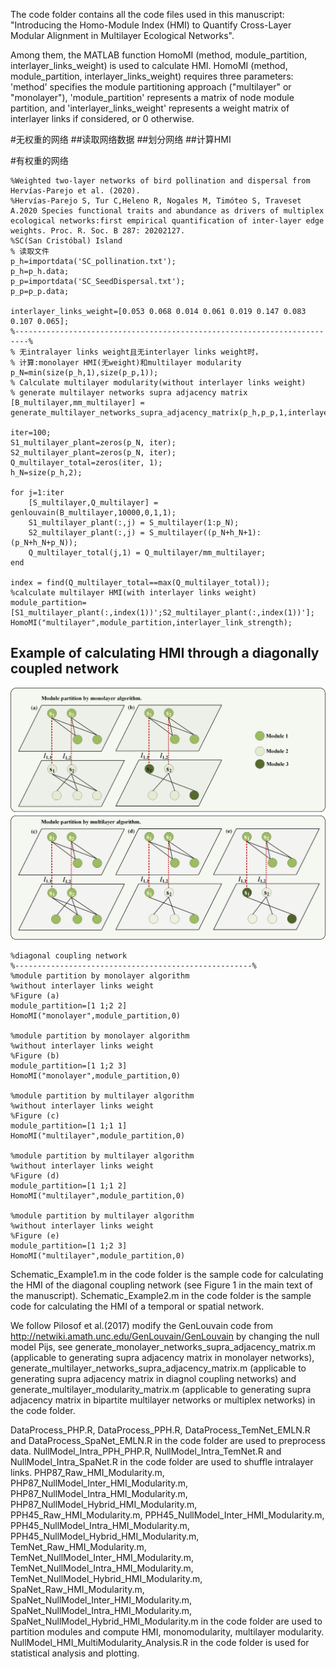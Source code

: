 The code folder contains all the code files used in this manuscript: "Introducing the Homo-Module Index (HMI) to Quantify Cross-Layer Modular Alignment in Multilayer Ecological Networks".

Among them, the MATLAB function HomoMI (method, module_partition, interlayer_links_weight) is used to calculate HMI.
HomoMI (method, module_partition, interlayer_links_weight) requires three parameters: 
'method' specifies the module partitioning approach ("multilayer" or "monolayer"), 
'module_partition' represents a matrix of node module partition, and 
'interlayer_links_weight' represents a weight matrix of interlayer links if considered, or 0 otherwise.

#无权重的网络
##读取网络数据
##划分网络
##计算HMI

#有权重的网络
```
%Weighted two-layer networks of bird pollination and dispersal from Hervías-Parejo et al. (2020).
%Hervías-Parejo S, Tur C,Heleno R, Nogales M, Timóteo S, Traveset A.2020 Species functional traits and abundance as drivers of multiplex ecological networks:first empirical quantification of inter-layer edge weights. Proc. R. Soc. B 287: 20202127.
%SC(San Cristóbal) Island
% 读取文件
p_h=importdata('SC_pollination.txt');
p_h=p_h.data;
p_p=importdata('SC_SeedDispersal.txt');
p_p=p_p.data;

interlayer_links_weight=[0.053 0.068 0.014 0.061 0.019 0.147 0.083 0.107 0.065];
%-------------------------------------------------------------------------%
% 无intralayer links weight且无interlayer links weight时，
% 计算:monolayer HMI(无weight)和multilayer modularity
p_N=min(size(p_h,1),size(p_p,1));
% Calculate multilayer modularity(without interlayer links weight)
% generate multilayer networks supra adjacency matrix
[B_multilayer,mm_multilayer] = generate_multilayer_networks_supra_adjacency_matrix(p_h,p_p,1,interlayer_link_strength,0);

iter=100;
S1_multilayer_plant=zeros(p_N, iter);
S2_multilayer_plant=zeros(p_N, iter);
Q_multilayer_total=zeros(iter, 1);
h_N=size(p_h,2);

for j=1:iter
    [S_multilayer,Q_multilayer] = genlouvain(B_multilayer,10000,0,1,1);
    S1_multilayer_plant(:,j) = S_multilayer(1:p_N);
    S2_multilayer_plant(:,j) = S_multilayer((p_N+h_N+1):(p_N+h_N+p_N));
    Q_multilayer_total(j,1) = Q_multilayer/mm_multilayer;
end
 
index = find(Q_multilayer_total==max(Q_multilayer_total));
%calculate multilayer HMI(with interlayer links weight)
module_partition=[S1_multilayer_plant(:,index(1))';S2_multilayer_plant(:,index(1))'];
HomoMI("multilayer",module_partition,interlayer_link_strength);
```

Example of calculating HMI through a diagonally coupled network
------
![image](https://github.com/Hosky125/HMI/blob/main/Figure1.jpg)
```
%diagonal coupling network
%-----------------------------------------------------%
%module partition by monolayer algorithm
%without interlayer links weight
%Figure (a)
module_partition=[1 1;2 2]
HomoMI("monolayer",module_partition,0)

%module partition by monolayer algorithm
%without interlayer links weight
%Figure (b)
module_partition=[1 1;2 3]
HomoMI("monolayer",module_partition,0)

%module partition by multilayer algorithm
%without interlayer links weight
%Figure (c)
module_partition=[1 1;1 1]
HomoMI("multilayer",module_partition,0)

%module partition by multilayer algorithm
%without interlayer links weight
%Figure (d)
module_partition=[1 1;1 2]
HomoMI("multilayer",module_partition,0)

%module partition by multilayer algorithm
%without interlayer links weight
%Figure (e)
module_partition=[1 1;2 3]
HomoMI("multilayer",module_partition,0)
```

Schematic_Example1.m in the code folder is the sample code for calculating the HMI of the diagonal coupling network (see Figure 1 in the main text of the manuscript).
Schematic_Example2.m in the code folder is the sample code for calculating the HMI of a temporal or spatial network.

We follow Pilosof et al.(2017) modify the GenLouvain code from http://netwiki.amath.unc.edu/GenLouvain/GenLouvain by changing the null model Pijs, see generate_monolayer_networks_supra_adjacency_matrix.m (applicable to generating supra adjacency matrix in monolayer networks), generate_multilayer_networks_supra_adjacency_matrix.m (applicable to generating supra adjacency matrix in diagnol coupling networks) and generate_multilayer_modularity_matrix.m (applicable to generating supra adjacency matrix in bipartite multilayer networks or multiplex networks) in the code folder.

DataProcess_PHP.R, DataProcess_PPH.R, DataProcess_TemNet_EMLN.R and DataProcess_SpaNet_EMLN.R in the code folder are used to preprocess data.
NullModel_Intra_PPH_PHP.R, NullModel_Intra_TemNet.R and NullModel_Intra_SpaNet.R in the code folder are used to shuffle intralayer links.
PHP87_Raw_HMI_Modularity.m, PHP87_NullModel_Inter_HMI_Modularity.m, PHP87_NullModel_Intra_HMI_Modularity.m, PHP87_NullModel_Hybrid_HMI_Modularity.m,
PPH45_Raw_HMI_Modularity.m, PPH45_NullModel_Inter_HMI_Modularity.m, PPH45_NullModel_Intra_HMI_Modularity.m, PPH45_NullModel_Hybrid_HMI_Modularity.m,
TemNet_Raw_HMI_Modularity.m, TemNet_NullModel_Inter_HMI_Modularity.m, TemNet_NullModel_Intra_HMI_Modularity.m, TemNet_NullModel_Hybrid_HMI_Modularity.m,
SpaNet_Raw_HMI_Modularity.m, SpaNet_NullModel_Inter_HMI_Modularity.m, SpaNet_NullModel_Intra_HMI_Modularity.m, SpaNet_NullModel_Hybrid_HMI_Modularity.m
in the code folder are used to partition modules and compute HMI, monomodularity, multilayer modularity.
NullModel_HMI_MultiModularity_Analysis.R in the code folder is used for statistical analysis and plotting.
